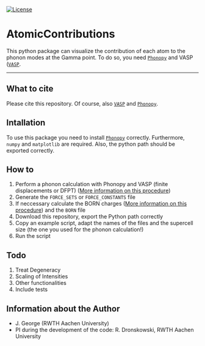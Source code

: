 [![License](https://img.shields.io/badge/License-BSD%203--Clause-blue.svg)](https://github.com/JaGeo/AtomicContributions/blob/master/LICENSE)

# AtomicContributions
This python package can visualize the contribution of each atom to the phonon modes at the Gamma point. To do so, you need [```Phonopy```](https://github.com/atztogo/phonopy) and VASP ([```VASP```](https://www.vasp.at/). 
<hr></hr>

What to cite
------------
Please cite this repository. Of course, also [```VASP```](https://www.vasp.at/) and [```Phonopy```](https://github.com/atztogo/phonopy).

Intallation
-----------
To use this package you need to install [```Phonopy```](https://github.com/atztogo/phonopy) correctly. Furthermore, ```numpy``` and ```matplotlib``` are required. Also, the python path should be exported correctly.

How to
--------
1. Perform a phonon calculation with Phonopy and VASP (finite displacements or DFPT) ([More information on this procedure](https://atztogo.github.io/phonopy/procedure.html))
2. Generate the ```FORCE_SETS``` or ```FORCE_CONSTANTS``` file
3. If neccessary calculate the BORN charges ([More information on this procedure](https://atztogo.github.io/phonopy/procedure.html)) and the ```BORN``` file
4. Download this repository, export the Python path correctly
5. Copy an example script, adapt the names of the files and the supercell size (the one you used for the phonon calculation!)
6. Run the script


Todo
--------
1. Treat Degeneracy
2. Scaling of Intensities
3. Other functionalities
4. Include tests

Information about the Author
--------

- J. George (RWTH Aachen University)
- PI during the development of the code: R. Dronskowski, RWTH Aachen University

